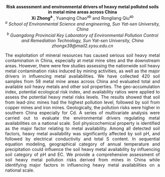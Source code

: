<center><strong>Risk assessment and environmental drivers of heavy metal polluted soils in
metal mine areas across China</strong>

<center><strong>Xi Zhong<sup>a</sup></strong> , Yuanqing Chao<sup>ab</sup> and Rongliang Qiu<sup>ab</sup>

<center><i><sup>a</sup> School of Environmental Science and engineering, Sun Yat-sen University, China</i>

<center><i><sup>b</sup> Guangdong Provincial Key Laboratory of Environmental Pollution Control and Remediation Technology, Sun Yat-sen University, China</i>

<center><i>zhongx39@mail2.sysu.edu.cn</i>

<p style=text-align:justify>The exploitation of mineral resources has caused serious soil heavy metal
contamination in China, especially at metal mine sites and the downstream areas.
However, there were few studies assessing the nationwide soil heavy metal
contamination risks induced by mining activities, as well as the major drivers
in influencing metal availabilities. We have collected 420 soil samples from 58
metal mine areas across China and evaluated total and available soil heavy
metals and other soil properties. The geo-accumulation index, potential
ecological risk index, and availability ratios were applied to assess the
potential heavy metal risks levels. The results showed that soil from lead-zinc
mines had the highest pollution level, followed by soil from copper mines and
iron mines. Geologically, the pollution risks were higher in southern China
especially for Cd. A series of multivariate analysis were carried out to
evaluate the environmental drivers regulating metal availabilities on a national
scale. Soil physicochemical property is identified as the major factor relating
to metal availability. Among all detected soil factors, heavy metal availability
was significantly affected by soil pH, and followed by electrical conductivity
and total S content. In sequential equation modeling, geographical category of
annual temperature and precipitation could influence the soil heavy metal
availability by influencing soil category of pH and EC. We provide a
comprehensive assessment of soil heavy metal pollution risks derived from mines
in China while identifying major factors in influencing heavy metal
availabilities on a national scale.
